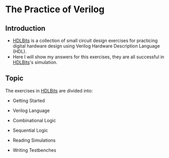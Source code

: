 # The Practice of Verilog
## Introduction
* [HDLBits](https://hdlbits.01xz.net/wiki/Main_Page) is a collection of small circuit design exercises for practicing digital hardware design using Verilog Hardware Description Language (HDL).  
* Here I will show my answers for this exercises, they are all successful in [HDLBits](https://hdlbits.01xz.net/wiki/Main_Page)'s simulation.
## Topic
The exercises in [HDLBits](https://hdlbits.01xz.net/wiki/Main_Page) are divided into:

* Getting Started

* Verilog Language

* Combinational Logic

* Sequential Logic

* Reading Simulations

* Writing Testbenches
